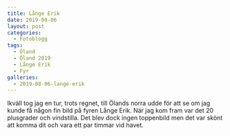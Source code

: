 ```yaml
---
title: Långe Erik
date: 2019-08-06
layout: post
categories:
  - Fotoblogg
tags:
  - Öland
  - Öland 2019
  - Långe Erik
  - Fyr
galleries:
  - 2019-08-06-lange-erik
---
```


Ikväll tog jag en tur, trots regnet, till Ölands norra udde för att se om jag kunde få någon fin bild på fyren Långe Erik. När jag kom fram var det 20 plusgrader och vindstilla. Det blev dock ingen toppenbild men det var skönt att komma dit och vara ett par timmar vid havet.
